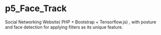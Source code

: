 # p5_Face_Track
 Social Networking Website(  PHP + Bootstrap + Tensorflow.js) , with posture and face detection for applying filters as its unique feature.
